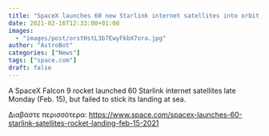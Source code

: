 ```yaml
---
title: "SpaceX launches 60 new Starlink internet satellites into orbit, misses rocket landing"
date: 2021-02-16T12:33:00+01:00
images:
  - "images/post/orstHstL3b7EwyFkbX7ora.jpg"
author: "AstroBot"
categories: ["News"]
tags: ["space.com"]
draft: false
---
```


A SpaceX Falcon 9 rocket launched 60 Starlink internet satellites late Monday (Feb. 15), but failed to stick its landing at sea. 

Διαβάστε περισσότερα: https://www.space.com/spacex-launches-60-starlink-satellites-rocket-landing-feb-15-2021
